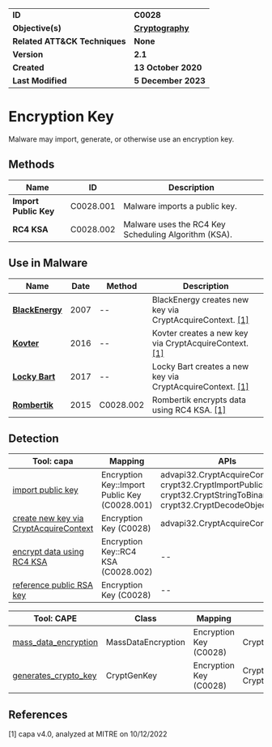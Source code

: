 <table>
<tr>
<td><b>ID</b></td>
<td><b>C0028</b></td>
</tr>
<tr>
<td><b>Objective(s)</b></td>
<td><b><a href="../cryptography">Cryptography</a></b></td>
</tr>
<tr>
<td><b>Related ATT&CK Techniques</b></td>
<td><b>None</b></td>
</tr>
<tr>
<td><b>Version</b></td>
<td><b>2.1</b></td>
</tr>
<tr>
<td><b>Created</b></td>
<td><b>13 October 2020</b></td>
</tr>
<tr>
<td><b>Last Modified</b></td>
<td><b>5 December 2023</b></td>
</tr>
</table>


# Encryption Key

Malware may import, generate, or otherwise use an encryption key. 

## Methods

|Name|ID|Description|
|---|---|---|
|**Import Public Key**|C0028.001|Malware imports a public key.|
|**RC4 KSA**|C0028.002|Malware uses the RC4 Key Scheduling Algorithm (KSA).|

## Use in Malware

|Name|Date|Method|Description|
|---|---|---|---|
|[**BlackEnergy**](../../xample-malware/blackenergy.md)|2007|--|BlackEnergy creates new key via CryptAcquireContext. [[1]](#1)|
|[**Kovter**](../../xample-malware/kovter.md)|2016|--|Kovter creates a new key via CryptAcquireContext. [[1]](#1)|
|[**Locky Bart**](../../xample-malware/locky-bart.md)|2017|--|Locky Bart creates a new key via CryptAcquireContext. [[1]](#1)|
|[**Rombertik**](../../xample-malware/rombertik.md)|2015|C0028.002|Rombertik encrypts data using RC4 KSA. [[1]](#1)|

## Detection

|Tool: capa|Mapping|APIs|
|---|---|---|
|[import public key](https://github.com/mandiant/capa-rules/blob/master/data-manipulation/encryption/import-public-key.yml)|Encryption Key::Import Public Key (C0028.001)|advapi32.CryptAcquireContext, crypt32.CryptImportPublicKeyInfo, crypt32.CryptStringToBinary, crypt32.CryptDecodeObjectEx|
|[create new key via CryptAcquireContext](https://github.com/mandiant/capa-rules/blob/master/data-manipulation/encryption/create-new-key-via-cryptacquirecontext.yml)|Encryption Key (C0028)|advapi32.CryptAcquireContext|
|[encrypt data using RC4 KSA](https://github.com/mandiant/capa-rules/blob/master/data-manipulation/encryption/rc4/encrypt-data-using-rc4-ksa.yml)|Encryption Key::RC4 KSA (C0028.002)|--|
|[reference public RSA key](https://github.com/mandiant/capa-rules/blob/master/data-manipulation/encryption/rsa/reference-public-rsa-key.yml)|Encryption Key (C0028)|--|

|Tool: CAPE|Class|Mapping|APIs|
|---|---|---|---|
|[mass_data_encryption](https://github.com/CAPESandbox/community/blob/master/modules/signatures/windows/ransomware_crypto.py)|MassDataEncryption|Encryption Key (C0028)|CryptEncrypt|
|[generates_crypto_key](https://github.com/CAPESandbox/community/blob/master/modules/signatures/windows/crypto_apis.py)|CryptGenKey|Encryption Key (C0028)|CryptGenKey, CryptExportKey|

## References

<a name="1">[1]</a> capa v4.0, analyzed at MITRE on 10/12/2022

